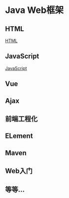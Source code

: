 # Java Web框架

## HTML
[HTML](大二下/HTML/HTML.md)

## JavaScript
[JavaScript](大二下/JavaScript/JavaScript.md)

## Vue

## Ajax

## 前端工程化

## ELement

## Maven

## Web入门

## 等等...